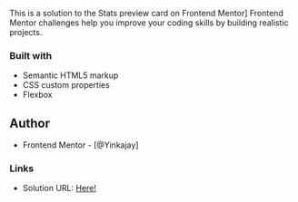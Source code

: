 This is a solution to the Stats preview card on Frontend Mentor] Frontend Mentor challenges help you improve your coding skills by building realistic projects. 


### Built with

- Semantic HTML5 markup
- CSS custom properties
- Flexbox


## Author

- Frontend Mentor - [@Yinkajay]

### Links

- Solution URL: [Here!](https://github.com/Yinkajay/qr-component)
